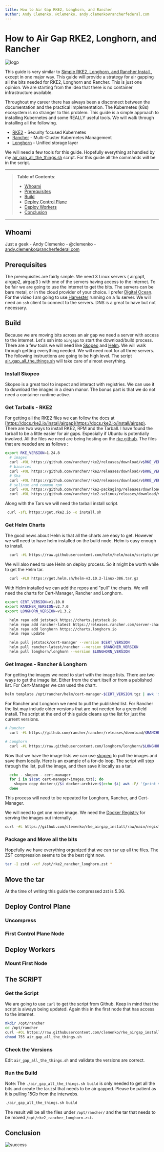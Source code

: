```yaml
---
title: How to Air Gap RKE2, Longhorn, and Rancher
author: Andy Clemenko, @clemenko, andy.clemenko@rancherfederal.com
---
```


# How to Air Gap RKE2, Longhorn, and Rancher

![logp](img/logo_long.jpg)

This guide is very similar to [Simple RKE2, Longhorn, and Rancher Install ](https://github.com/clemenko/rke_install_blog), except in one major way. This guide will provide a strategy for air gapping all the bits needed for RKE2, Longhorn and Rancher. This is just one opinion. We are starting from the idea that there is no container infrastructure available.

Throughout my career there has always been a disconnect between the documentation and the practical implementation. The Kubernetes (k8s) ecosystem is no stranger to this problem. This guide is a simple approach to installing Kubernetes and some REALLY useful tools. We will walk through installing all the following.

- [RKE2](https://docs.rke2.io) - Security focused Kubernetes
- [Rancher](https://www.suse.com/products/suse-rancher/) - Multi-Cluster Kubernetes Management
- [Longhorn](https://longhorn.io) - Unified storage layer

We will need a few tools for this guide. Hopefully everything at handled by my [air_gap_all_the_things.sh](https://github.com/clemenko/rke_airgap_install/blob/main/air_gap_all_the_things.sh) script. For this guide all the commands will be in the script.

---

> **Table of Contents**:
>
> * [Whoami](#whoami)
> * [Prerequisites](#prerequisites)
> * [Build](#Build)
> * [Deploy Control Plane](#Deploy_Control_Plane)
> * [Deploy Workers](#Deploy_Workers)
> * [Conclusion](#conclusion)

---

## Whoami

Just a geek - Andy Clemenko - @clemenko - andy.clemenko@rancherfederal.com

## Prerequisites

The prerequisites are fairly simple. We need 3 Linux servers ( airgap1, airgap2, airgap3 ) with one of the servers having access to the internet. To be fair we are going to use the internet to get the bits. The servers can be bare metal, or in the cloud provider of your choice. I prefer [Digital Ocean](https://digitalocean.com). For the video I am going to use [Harvester](https://www.rancher.com/products/harvester) running on a 1u server. We will need an `ssh` client to connect to the servers. DNS is a great to have but not necessary.

## Build

Because we are moving bits across an air gap we need a server with access to the internet. Let's ssh into `airgap1` to start the download/build process. There are a few tools we will need like [Skopeo](https://github.com/containers/skopeo) and [Helm](https://helm.sh/). We will walk through getting everything needed. We will need root for all three servers. The following instructions are going to be high level. The script [air_gap_all_the_things.sh](https://github.com/clemenko/rke_airgap_install/blob/main/air_gap_all_the_things.sh) will take care of almost everything.

### Install Skopeo

Skopeo is a great tool to inspect and interact with registries. We can use it to download the images in a clean manor. The bonus part is that we do not need a container runtime active.

### Get Tarballs - RKE2

For getting all the RKE2 files we can follow the docs at [https://docs.rke2.io/install/airgap](https://docs.rke2.io/install/airgap). There are two ways to install RKE2, RPM and the Tarball. I have found the tarball to be a little easier for air gaps. Especially if Ubuntu is potentially involved. All the files we need are being hosting on the [rke github](https://github.com/rancher/rke2/). The files that are needed are as follows :

```bash
export RKE_VERSION=1.24.8
  # images
  curl -#OL https://github.com/rancher/rke2/releases/download/v$RKE_VERSION%2Brke2r1/rke2-images.linux-amd64.tar.zst
  # binaries
  curl -#OL https://github.com/rancher/rke2/releases/download/v$RKE_VERSION%2Brke2r1/rke2.linux-amd64.tar.gz
  # Sha
  curl -#OL https://github.com/rancher/rke2/releases/download/v$RKE_VERSION%2Brke2r1/sha256sum-amd64.txt
  # selinux and common rpm
  curl -#OL https://github.com/rancher/rke2-packaging/releases/download/v$RKE_VERSION%2Brke2r1.stable.0/rke2-common-$RKE_VERSION.rke2r1-0.x86_64.rpm
  curl -#OL https://github.com/rancher/rke2-selinux/releases/download/v0.9.stable.1/rke2-selinux-0.9-1.el8.noarch.rpm
```

Along with the Tars we will need the tarball install script.

```bash
 curl -sfL https://get.rke2.io -o install.sh
 ```

### Get Helm Charts

The good news about Helm is that all the charts are easy to get. However we will need to have helm installed on the build node. Helm is easy enough to install.

```bash
  curl -#L https://raw.githubusercontent.com/helm/helm/main/scripts/get-helm-3 | bash
```

We will also need to use Helm on deploy process. So it might be worth while to get the Helm tar.

```bash
  curl -#LO https://get.helm.sh/helm-v3.10.2-linux-386.tar.gz 
```

With Helm installed we can add the repos and "pull" the charts. We will need the charts for Cert-Manager, Rancher and Longhorn.

```bash
export CERT_VERSION=v1.10.0
export RANCHER_VERSION=v2.7.0
export LONGHORN_VERSION=v1.3.2

  helm repo add jetstack https://charts.jetstack.io 
  helm repo add rancher-latest https://releases.rancher.com/server-charts/latest 
  helm repo add longhorn https://charts.longhorn.io 
  helm repo update 

  helm pull jetstack/cert-manager --version $CERT_VERSION 
  helm pull rancher-latest/rancher --version $RANCHER_VERSION 
  helm pull longhorn/longhorn --version $LONGHORN_VERSION 
```

### Get Images - Rancher & Longhorn

For getting the images we need to start with the image lists. There are two ways to get the image list. Either from the chart itself or from a published list. For Cert-Manager we can used the chart.

```bash
helm template /opt/rancher/helm/cert-manager-$CERT_VERSION.tgz | awk '$1 ~ /image:/ {print $2}' | sed s/\"//g > cert-manager-images.txt
```

For Rancher and Longhorn we need to pull the published list. For Rancher the list may include older versions that are not needed for a greenfield install. The script at the end of this guide cleans up the list for just the current versions.

```bash
# Rancher
  curl -#L https://github.com/rancher/rancher/releases/download/$RANCHER_VERSION/rancher-images.txt -o rancher-images.txt

# Longhorn
  curl -#L https://raw.githubusercontent.com/longhorn/longhorn/$LONGHORN_VERSION/deploy/longhorn-images.txt longhorn-images.txt
```

Now that we have the image lists we can use [skopeo](https://github.com/containers/skopeo) to pull the images and save them locally. Here is an example of a for-do loop. The script will step through the list, pull the image, and then save it locally as a tar.

```bash
  echo - skopeo - cert-manager
  for i in $(cat cert-manager-images.txt); do 
    skopeo copy docker://$i docker-archive:$(echo $i| awk -F/ '{print $3}'|sed 's/:/_/g').tar:$(echo $i| awk -F/ '{print $3}') > /dev/null 2>&1
  done
```

This process will need to be repeated for Longhorn, Rancher, and Cert-Manager.

We will need to get one more image. We need the [Docker Registry](https://hub.docker.com/_/registry) for serving the images out internally.

```bash
curl -#L https://github.com/clemenko/rke_airgap_install/raw/main/registry.tar -o registry_2.tar
```

### Package and Move all the bits

Hopefully we have everything organized that we can `tar` up all the files. The ZST compression seems to be the best right now. 

```bash
tar -I zstd -vcf /opt/rke2_rancher_longhorn.zst *
```

## Move the tar

At the time of writing this guide the compressed zst is 5.3G. 

## Deploy Control Plane

### Uncompress

### First Control Plane Node

## Deploy Workers

### Mount First Node

## The SCRIPT

### Get the Script

We are going to use `curl` to get the script from Github. Keep in mind that the script is always being updated. Again this in the first node that has access to the internet.

```bash
mkdir /opt/rancher
cd /opt/rancher
curl -#OL https://raw.githubusercontent.com/clemenko/rke_airgap_install/main/air_gap_all_the_things.sh
chmod 755 air_gap_all_the_things.sh
```

### Check the Versions

Edit `air_gap_all_the_things.sh` and validate the versions are correct. 

### Run the Build

Note: The `./air_gap_all_the_things.sh build` is only needed to get all the bits and create the tar.zst that needs to be air gapped. Please be patient as it is pulling 15Gb from the interwebs.

```bash
./air_gap_all_the_things.sh build
```

The result will be all the files under `/opt/rancher/` and the tar that needs to be moved `/opt/rke2_rancher_longhorn.zst`.

## Conclusion

![success](img/success.jpg)
